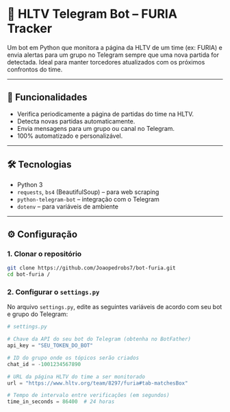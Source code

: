 # 🔔 HLTV Telegram Bot – FURIA Tracker

Um bot em Python que monitora a página da HLTV de um time (ex: FURIA) e envia alertas para um grupo no Telegram sempre que uma nova partida for detectada. Ideal para manter torcedores atualizados com os próximos confrontos do time.

---

## 🚀 Funcionalidades

- Verifica periodicamente a página de partidas do time na HLTV.
- Detecta novas partidas automaticamente.
- Envia mensagens para um grupo ou canal no Telegram.
- 100% automatizado e personalizável.

---

## 🛠️ Tecnologias

- Python 3
- `requests`, `bs4` (BeautifulSoup) – para web scraping
- `python-telegram-bot` – integração com o Telegram
- `dotenv` – para variáveis de ambiente

---

## ⚙️ Configuração

### 1. Clonar o repositório

```bash
git clone https://github.com/Joaopedrobs7/bot-furia.git
cd bot-furia /
```
### 2. Configurar o `settings.py`

No arquivo `settings.py`, edite as seguintes variáveis de acordo com seu bot e grupo do Telegram:

```python
# settings.py

# Chave da API do seu bot do Telegram (obtenha no BotFather)
api_key = "SEU_TOKEN_DO_BOT"

# ID do grupo onde os tópicos serão criados
chat_id = -1001234567890

# URL da página HLTV do time a ser monitorado
url = "https://www.hltv.org/team/8297/furia#tab-matchesBox"

# Tempo de intervalo entre verificações (em segundos)
time_in_seconds = 86400  # 24 horas


